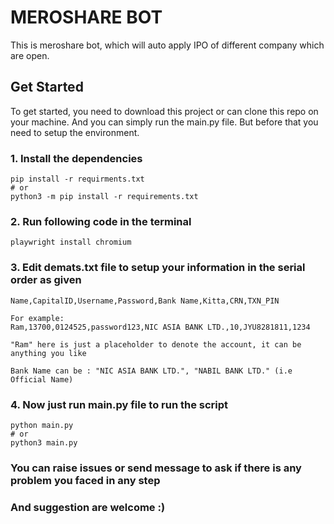 # MEROSHARE BOT

This is meroshare bot, which will auto apply IPO of different company which are open.

## Get Started

To get started, you need to download this project or can clone this repo on your machine.
And you can simply run the main.py file. But before that you need to setup the environment.

### 1. Install the dependencies

```
pip install -r requirments.txt
# or
python3 -m pip install -r requirements.txt
```

### 2. Run following code in the terminal

```
playwright install chromium
```

### 3. Edit demats.txt file to setup your information in the serial order as given

```
Name,CapitalID,Username,Password,Bank Name,Kitta,CRN,TXN_PIN

For example:
Ram,13700,0124525,password123,NIC ASIA BANK LTD.,10,JYU8281811,1234

"Ram" here is just a placeholder to denote the account, it can be anything you like

Bank Name can be : "NIC ASIA BANK LTD.", "NABIL BANK LTD." (i.e Official Name)
```

### 4. Now just run main.py file to run the script

```
python main.py
# or
python3 main.py
```

### You can raise issues or send message to ask if there is any problem you faced in any step
### And suggestion are welcome :)

